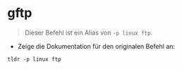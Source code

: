 # gftp

> Dieser Befehl ist ein Alias von `-p linux ftp`.

- Zeige die Dokumentation für den originalen Befehl an:

`tldr -p linux ftp`
